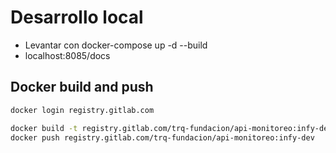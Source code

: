# Desarrollo local

- Levantar con docker-compose up -d --build
- localhost:8085/docs

## Docker build and push

```bash
docker login registry.gitlab.com

docker build -t registry.gitlab.com/trq-fundacion/api-monitoreo:infy-dev .
docker push registry.gitlab.com/trq-fundacion/api-monitoreo:infy-dev
```